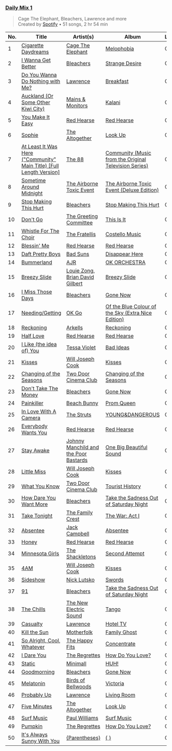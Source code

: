 ### [Daily Mix 1](https://open.spotify.com/playlist/37i9dQZF1E39Gzb56luQni)

> Cage The Elephant, Bleachers, Lawrence and more<br>
> Created by [Spotify](https://open.spotify.com/user/spotify) • 51 songs, 2 hr 54 min

| No. | Title | Artist(s) | Album | Length |
|---|---|---|---|---|
| 1 | [Cigarette Daydreams](https://open.spotify.com/track/2tznHmp70DxMyr2XhWLOW0) | [Cage The Elephant](https://open.spotify.com/artist/26T3LtbuGT1Fu9m0eRq5X3) | [Melophobia](https://open.spotify.com/album/4EK8gtQfdVsmDTji7gBFlz) | 03:28 |
| 2 | [I Wanna Get Better](https://open.spotify.com/track/1BwhFXqoIsePt21WyWIttb) | [Bleachers](https://open.spotify.com/artist/2eam0iDomRHGBypaDQLwWI) | [Strange Desire](https://open.spotify.com/album/0cnNCK2xpudXjB8pzsrYy9) | 03:24 |
| 3 | [Do You Wanna Do Nothing with Me?](https://open.spotify.com/track/2M7UdnD0fEaryh8TnCvqFX) | [Lawrence](https://open.spotify.com/artist/5rwUYLyUq8gBsVaOUcUxpE) | [Breakfast](https://open.spotify.com/album/7zRCJCgUmYNYZvTJDTRItd) | 04:11 |
| 4 | [Auckland (Or Some Other Kiwi City)](https://open.spotify.com/track/7ifAkIlM8jNFpTiuzOiQ6l) | [Mains & Monitors](https://open.spotify.com/artist/5IJE9B9PqK8joFcRvqDAeb) | [Kalani](https://open.spotify.com/album/3IaDapHy8xeEcEPl3PMUeV) | 03:01 |
| 5 | [You Make It Easy](https://open.spotify.com/track/6smjTvYyBqTD71vXyJZviN) | [Red Hearse](https://open.spotify.com/artist/2922Q2qAcxb0hRD0LtPcFc) | [Red Hearse](https://open.spotify.com/album/1BrBVH1v92OAzRDijSyhj9) | 02:56 |
| 6 | [Sophie](https://open.spotify.com/track/35z474FlwP73zQkK4KtsYv) | [The Altogether](https://open.spotify.com/artist/6LipWEhF4zwwRY8hFtCQHc) | [Look Up](https://open.spotify.com/album/00uqSRaPo9q9OOYlL4nS0U) | 04:07 |
| 7 | [At Least It Was Here ("Community" Main Title) [Full Length Version]](https://open.spotify.com/track/5HYHGYx3Yl0B344J6eAdgF) | [The 88](https://open.spotify.com/artist/3OfiFNgFbJAwuQnVvOL2bh) | [Community (Music from the Original Television Series)](https://open.spotify.com/album/77zG86AuaTUOW86nucgUQq) | 02:49 |
| 8 | [Sometime Around Midnight](https://open.spotify.com/track/7Hn0bZgca6QFz6OyKkvAi6) | [The Airborne Toxic Event](https://open.spotify.com/artist/7xovAENFxmyEWhzbnHsB3Z) | [The Airborne Toxic Event (Deluxe Edition)](https://open.spotify.com/album/4zz8xBoQ8KxRXnP5IeDJJ2) | 05:03 |
| 9 | [Stop Making This Hurt](https://open.spotify.com/track/32srSGuuy12hEhrD2iCIIK) | [Bleachers](https://open.spotify.com/artist/2eam0iDomRHGBypaDQLwWI) | [Stop Making This Hurt](https://open.spotify.com/album/6Zumf6wFEd0VHxHIUoMXhX) | 03:19 |
| 10 | [Don't Go](https://open.spotify.com/track/4nz6Mx9m84P6Cn4cJp2BJR) | [The Greeting Committee](https://open.spotify.com/artist/1MIe1z4RdqLqHSJsb7EBMm) | [This Is It](https://open.spotify.com/album/35H7mR1u6XET8YKvezYUkB) | 04:06 |
| 11 | [Whistle For The Choir](https://open.spotify.com/track/3jp7Ryj1sX3riA7NQaVlLd) | [The Fratellis](https://open.spotify.com/artist/3M4ThdJR28z9eSMcQHAZ5G) | [Costello Music](https://open.spotify.com/album/6R6pjR9ocMYuqSuNx5e4mg) | 03:35 |
| 12 | [Blessin' Me](https://open.spotify.com/track/0encug7QQRGW2FBLmg5Wu7) | [Red Hearse](https://open.spotify.com/artist/2922Q2qAcxb0hRD0LtPcFc) | [Red Hearse](https://open.spotify.com/album/1BrBVH1v92OAzRDijSyhj9) | 03:05 |
| 13 | [Daft Pretty Boys](https://open.spotify.com/track/41d2Q6DHcM20OdzynkRtvf) | [Bad Suns](https://open.spotify.com/artist/0YhUSm86okLWldQVwJkLlP) | [Disappear Here](https://open.spotify.com/album/2YXl7mV4d30fEbwpVQ7YBQ) | 03:07 |
| 14 | [Bummerland](https://open.spotify.com/track/1N2gWqKHFtPSZ0zgoCr8WK) | [AJR](https://open.spotify.com/artist/6s22t5Y3prQHyaHWUN1R1C) | [OK ORCHESTRA](https://open.spotify.com/album/1y2AzG31F4CuCKQ1rpIzaI) | 03:09 |
| 15 | [Breezy Slide](https://open.spotify.com/track/7tITkd2OToE32ELyKO7OQM) | [Louie Zong](https://open.spotify.com/artist/7jOY91ZU7kn86slH3fBbaD), [Brian David Gilbert](https://open.spotify.com/artist/2kHRbJk5oBq8T5fWYLFzpm) | [Breezy Slide](https://open.spotify.com/album/5Tg0R5WPRr4yM0EijujXxT) | 03:01 |
| 16 | [I Miss Those Days](https://open.spotify.com/track/7kK5ihEqZcXEWr1r8o99E2) | [Bleachers](https://open.spotify.com/artist/2eam0iDomRHGBypaDQLwWI) | [Gone Now](https://open.spotify.com/album/10HKbC9lKDHGQvndGck6XJ) | 03:37 |
| 17 | [Needing/Getting](https://open.spotify.com/track/7pVWGOYtFohvhrx3YDjjmS) | [OK Go](https://open.spotify.com/artist/3hozsZ9hqNq7CoBGYNlFTz) | [Of the Blue Colour of the Sky (Extra Nice Edition)](https://open.spotify.com/album/5TuhfXz9e8R24EL0z6oePg) | 05:13 |
| 18 | [Reckoning](https://open.spotify.com/track/36siCgyeAHB2Gr9lgEMYqF) | [Arkells](https://open.spotify.com/artist/3ShGiAyhxI6Rq3TknZ3gfk) | [Reckoning](https://open.spotify.com/album/5213OlCkbO2jaQg96wGVNa) | 03:06 |
| 19 | [Half Love](https://open.spotify.com/track/48v4OanMw0bPHUDFssBXoD) | [Red Hearse](https://open.spotify.com/artist/2922Q2qAcxb0hRD0LtPcFc) | [Red Hearse](https://open.spotify.com/album/1BrBVH1v92OAzRDijSyhj9) | 03:13 |
| 20 | [I Like (the idea of) You](https://open.spotify.com/track/62XsUDISgorMOl0wEyTmjF) | [Tessa Violet](https://open.spotify.com/artist/5DD5GZd4ElmQTy9NleMvKJ) | [Bad Ideas](https://open.spotify.com/album/39y7WSuhOKLmxWP7ElwWFl) | 02:48 |
| 21 | [Kisses](https://open.spotify.com/track/1y3Xp4WGv4w88itTnGuHbi) | [Will Joseph Cook](https://open.spotify.com/artist/3YO2a6i2cfdFbgxk2HDfPe) | [Kisses](https://open.spotify.com/album/6Ac4rm2qp3VdgvKV1ylgVW) | 02:44 |
| 22 | [Changing of the Seasons](https://open.spotify.com/track/3KL3eFVpAVW36M9YrK2Zrk) | [Two Door Cinema Club](https://open.spotify.com/artist/536BYVgOnRky0xjsPT96zl) | [Changing of the Seasons](https://open.spotify.com/album/6fuQH2pXMCVMWqLCUrPDv5) | 03:42 |
| 23 | [Don't Take The Money](https://open.spotify.com/track/3ySU5vwQB33iGulwcUL9qQ) | [Bleachers](https://open.spotify.com/artist/2eam0iDomRHGBypaDQLwWI) | [Gone Now](https://open.spotify.com/album/10HKbC9lKDHGQvndGck6XJ) | 03:35 |
| 24 | [Painkiller](https://open.spotify.com/track/78j9wYboWAkB0UxVVq0X0H) | [Beach Bunny](https://open.spotify.com/artist/2vnB6tuQMaQpORiRdvXF9H) | [Prom Queen](https://open.spotify.com/album/1lgr82yCJYR5lgsSyxXgBH) | 03:36 |
| 25 | [In Love With A Camera](https://open.spotify.com/track/2CEjWJ4lPiodKXXS2bhVyP) | [The Struts](https://open.spotify.com/artist/3lDpdwM8KILepMHqBWUhIA) | [YOUNG&DANGEROUS](https://open.spotify.com/album/1mFRTnYk72zZfVk7l25G3g) | 03:22 |
| 26 | [Everybody Wants You](https://open.spotify.com/track/4ab0gHfPvYGeF8qNycLNkE) | [Red Hearse](https://open.spotify.com/artist/2922Q2qAcxb0hRD0LtPcFc) | [Red Hearse](https://open.spotify.com/album/1BrBVH1v92OAzRDijSyhj9) | 03:42 |
| 27 | [Stay Awake](https://open.spotify.com/track/36dADlL5oktOgMHZdOxpjK) | [Johnny Manchild and the Poor Bastards](https://open.spotify.com/artist/5RZXyiWgZrpxbKfxY4MP0w) | [One Big Beautiful Sound](https://open.spotify.com/album/6dluB0LzpjFdadopxNEEqK) | 04:09 |
| 28 | [Little Miss](https://open.spotify.com/track/54gB1PcBVpCmpVZuoO7Urc) | [Will Joseph Cook](https://open.spotify.com/artist/3YO2a6i2cfdFbgxk2HDfPe) | [Kisses](https://open.spotify.com/album/6Ac4rm2qp3VdgvKV1ylgVW) | 02:52 |
| 29 | [What You Know](https://open.spotify.com/track/3UjtIALeg72qmJiKPWBvM3) | [Two Door Cinema Club](https://open.spotify.com/artist/536BYVgOnRky0xjsPT96zl) | [Tourist History](https://open.spotify.com/album/0SD7kwnJEC2oDzQBKEHQnH) | 03:11 |
| 30 | [How Dare You Want More](https://open.spotify.com/track/4lKg94fHZZ3pozsNFTew2x) | [Bleachers](https://open.spotify.com/artist/2eam0iDomRHGBypaDQLwWI) | [Take the Sadness Out of Saturday Night](https://open.spotify.com/album/6SPUtbeCQiPGej0t5RBasE) | 04:00 |
| 31 | [Take Tonight](https://open.spotify.com/track/2vJM4WThmgki6va6dHDXgg) | [The Family Crest](https://open.spotify.com/artist/44CB1c0W2h1XR2vB7AKpa7) | [The War: Act I](https://open.spotify.com/album/0KKZkLLD7POuAXjohL6eDg) | 02:54 |
| 32 | [Absentee](https://open.spotify.com/track/4TTcBKSLK2lvjJaEBJsVoP) | [Jack Campbell](https://open.spotify.com/artist/3jpstJohEQDeP8JHzGyqaC) | [Absentee](https://open.spotify.com/album/0axbvqBOAejn8DgTUcJAp1) | 02:41 |
| 33 | [Honey](https://open.spotify.com/track/1yTqSNazh5S8ErHuU1H5z6) | [Red Hearse](https://open.spotify.com/artist/2922Q2qAcxb0hRD0LtPcFc) | [Red Hearse](https://open.spotify.com/album/1BrBVH1v92OAzRDijSyhj9) | 03:34 |
| 34 | [Minnesota Girls](https://open.spotify.com/track/5rBQhNwC1YSn7Zr9MCBVx3) | [The Shackletons](https://open.spotify.com/artist/3cHTb2ZZ9kIZUrAG79nrcH) | [Second Attempt](https://open.spotify.com/album/7Eqwn6XLPgSEZdmjtgiG2d) | 04:31 |
| 35 | [4AM](https://open.spotify.com/track/4pOhc3aT5TVyEorPO8ezsQ) | [Will Joseph Cook](https://open.spotify.com/artist/3YO2a6i2cfdFbgxk2HDfPe) | [Kisses](https://open.spotify.com/album/6Ac4rm2qp3VdgvKV1ylgVW) | 03:18 |
| 36 | [Sideshow](https://open.spotify.com/track/4hFMy4uUSJ4hFfYpAVd1OI) | [Nick Lutsko](https://open.spotify.com/artist/0gEenHtJ9puwA63nbY2TAE) | [Swords](https://open.spotify.com/album/2oTWDmzqeri1WOvpSH5J4g) | 05:29 |
| 37 | [91](https://open.spotify.com/track/6v3wihX7hSonQaBVSYTBgW) | [Bleachers](https://open.spotify.com/artist/2eam0iDomRHGBypaDQLwWI) | [Take the Sadness Out of Saturday Night](https://open.spotify.com/album/6SPUtbeCQiPGej0t5RBasE) | 02:59 |
| 38 | [The Chills](https://open.spotify.com/track/16IxGEfMEld2rHz8FBFdtw) | [The New Electric Sound](https://open.spotify.com/artist/33Y5JkVwK4c1H8YhuG3zze) | [Tango](https://open.spotify.com/album/56uX6TD9940ALOUm0IRJxH) | 03:30 |
| 39 | [Casualty](https://open.spotify.com/track/6nwxT0W6u4JYDGK5iyBOYt) | [Lawrence](https://open.spotify.com/artist/5rwUYLyUq8gBsVaOUcUxpE) | [Hotel TV](https://open.spotify.com/album/1U3ORbSHYUQLGYBzyEveMZ) | 02:23 |
| 40 | [Kill the Sun](https://open.spotify.com/track/34uXlhi3eN9jpO95CgeV0o) | [Motherfolk](https://open.spotify.com/artist/70fUpxdAr6t0LJw3xJmMhm) | [Family Ghost](https://open.spotify.com/album/4wOpcPLdWnzhU28kubGRXC) | 03:28 |
| 41 | [So Alright, Cool, Whatever](https://open.spotify.com/track/5NxC33tgrysAEqc62yukdT) | [The Happy Fits](https://open.spotify.com/artist/73rPcaYEhBd0UuVZBqqyQJ) | [Concentrate](https://open.spotify.com/album/5UCnciztNUwwv3dMBHzWX7) | 03:11 |
| 42 | [I Dare You](https://open.spotify.com/track/6N3aShaAM8V6valfHIFVOr) | [The Regrettes](https://open.spotify.com/artist/67WNUxmM7y4WzHPAVzBu3E) | [How Do You Love?](https://open.spotify.com/album/0uIC8BxmLHZLpQX81ZqQE0) | 02:50 |
| 43 | [Static](https://open.spotify.com/track/1H3IaDdlxNVtnUgVssbFZf) | [Minimall](https://open.spotify.com/artist/5L1kMtZYyA3Sv6JmhbVKNc) | [HUH!](https://open.spotify.com/album/5DphbStttLMWJwfk6UBIje) | 03:31 |
| 44 | [Goodmorning](https://open.spotify.com/track/1K13OsIMc0HLgEJHZoWH78) | [Bleachers](https://open.spotify.com/artist/2eam0iDomRHGBypaDQLwWI) | [Gone Now](https://open.spotify.com/album/10HKbC9lKDHGQvndGck6XJ) | 03:13 |
| 45 | [Melatonin](https://open.spotify.com/track/78qZUli3UnRutxWPgnJIuu) | [Birds of Bellwoods](https://open.spotify.com/artist/3ZtRAJvBArlocyjPbm4Lvr) | [Victoria](https://open.spotify.com/album/4WEYg5P1JGAYtvROpwsnbb) | 03:09 |
| 46 | [Probably Up](https://open.spotify.com/track/13HalBseZHAT19C6jWs1Ma) | [Lawrence](https://open.spotify.com/artist/5rwUYLyUq8gBsVaOUcUxpE) | [Living Room](https://open.spotify.com/album/0cI6FYd7CETgvwLQ8j7Y8P) | 04:14 |
| 47 | [Five Minutes](https://open.spotify.com/track/4t2DRCAa7NekMqtXbQj1Eo) | [The Altogether](https://open.spotify.com/artist/6LipWEhF4zwwRY8hFtCQHc) | [Look Up](https://open.spotify.com/album/00uqSRaPo9q9OOYlL4nS0U) | 03:36 |
| 48 | [Surf Music](https://open.spotify.com/track/65Lb3IBPrMTvKfjA1DayN2) | [Paul Williams](https://open.spotify.com/artist/64kJQldKjOe5VQpu1EPMQg) | [Surf Music](https://open.spotify.com/album/2I6yGoC05EBUPupHlQqeyl) | 04:16 |
| 49 | [Pumpkin](https://open.spotify.com/track/3erMpGAv6cGCEcYcaE19p1) | [The Regrettes](https://open.spotify.com/artist/67WNUxmM7y4WzHPAVzBu3E) | [How Do You Love?](https://open.spotify.com/album/0uIC8BxmLHZLpQX81ZqQE0) | 03:27 |
| 50 | [It's Always Sunny With You](https://open.spotify.com/track/4pF42a0ckjj7S0g2U4twgI) | [{Parentheses}](https://open.spotify.com/artist/2M5FAo9wD9hyBf2aZEIIg6) | [{ }](https://open.spotify.com/album/6AlnWCxhtYkMF2gq30omFn) | 02:41 |
